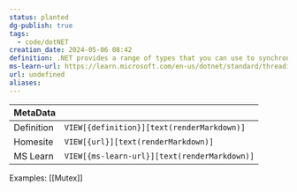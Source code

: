 ```yaml
---
status: planted
dg-publish: true
tags:
  - code/dotNET
creation_date: 2024-05-06 08:42
definition: .NET provides a range of types that you can use to synchronize access to a shared resource or coordinate thread interaction.
ms-learn-url: https://learn.microsoft.com/en-us/dotnet/standard/threading/overview-of-synchronization-primitives
url: undefined
aliases:
---
```


| MetaData   |                                              |
| ---------- | -------------------------------------------- |
| Definition | `VIEW[{definition}][text(renderMarkdown)]`   |
| Homesite   | `VIEW[{url}][text(renderMarkdown)]`          |
| MS Learn   | `VIEW[{ms-learn-url}][text(renderMarkdown)]` |

Examples: [[Mutex]]
